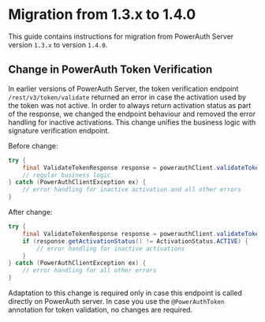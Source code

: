 # Migration from 1.3.x to 1.4.0

This guide contains instructions for migration from PowerAuth Server version `1.3.x` to version `1.4.0`.

## Change in PowerAuth Token Verification

In earlier versions of PowerAuth Server, the token verification endpoint `/rest/v3/token/validate` returned an error in case the activation used by the token was not active. In order to always return activation status as part of the response, we changed the endpoint behaviour and removed the error handling for inactive activations. This change unifies the business logic with signature verification endpoint.

Before change:

```java
try {
    final ValidateTokenResponse response = powerauthClient.validateToken(request);
    // regular business logic
} catch (PowerAuthClientException ex) {
    // error handling for inactive activation and all other errors
}
```

After change:
```java
try {
    final ValidateTokenResponse response = powerauthClient.validateToken(request);
    if (response.getActivationStatus() != ActivationStatus.ACTIVE) {
        // error handling for inactive activations
    }
} catch (PowerAuthClientException ex) {
    // error handling for all other errors
}
```

Adaptation to this change is required only in case this endpoint is called directly on PowerAuth server. In case you use the `@PowerAuthToken` annotation for token validation, no changes are required.
